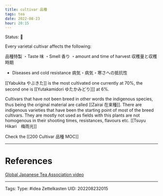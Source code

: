 ```yaml
---
title: cultivar 品種
tags: tea
date: 2022-08-23
hour: 20:15
---
```

Status: 🌱


Every varietal cultivar affects the following:

品種特製
・Taste 味
・Smell 香り
・amount and time of harvest 収穫量と収穫時期
- Diseases and cold resistance 病気・病気・寒さへの抵抗性

[[Yabukita やぶきた]] is the most cultivated one currently at 70%, the second one is [[Yutakamidori ゆたかみどり]]] at 6%.

Cultivars that have not been breed in other words the indigenous species, thus being the original material are called [[Zairai 在来種]]. There are indigenous varieties that have been the starting point of most of the breed cultivars. They are mostly not used as fields with this plants are not homogenous in their shooting times, resistances, flavours etc.  [[Tsuyu Hikari　梅雨光]]


Check the [[200 Cultivar 品種 MOC]]



---
# References
[Global Japanese Tea Association video](https://www.youtube.com/watch?v=SXlz5fg1RKU&t=14s)

---
Tags:
Type: #idea
Zettelkasten UID: 202208232015
